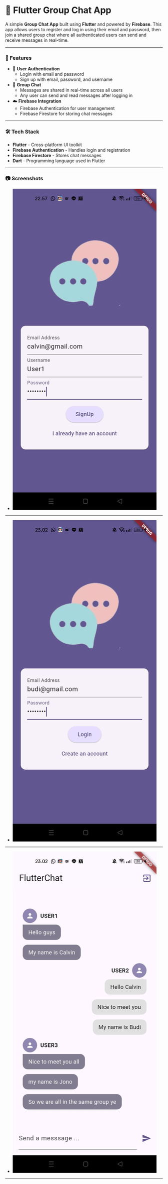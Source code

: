 # 📱 Flutter Group Chat App

A simple **Group Chat App** built using **Flutter** and powered by **Firebase**. This app allows users to register and log in using their email and password, then join a shared group chat where all authenticated users can send and receive messages in real-time.

---

### 🚀 Features

- 🔐 **User Authentication**
  - Login with email and password
  - Sign up with email, password, and username
- 💬 **Group Chat**
  - Messages are shared in real-time across all users
  - Any user can send and read messages after logging in
- ☁️ **Firebase Integration**
  - Firebase Authentication for user management
  - Firebase Firestore for storing chat messages

---

### 🛠️ Tech Stack

- **Flutter** - Cross-platform UI toolkit
- **Firebase Authentication** - Handles login and registration
- **Firebase Firestore**  - Stores chat messages
- **Dart** - Programming language used in Flutter

---

### 📷 Screenshots 

- ![Login Page](assets/image1.jpg)
---
- ![SignUp Page](assets/image2.jpg)
---
- ![GroupChat Page](assets/image3.jpg)
---
